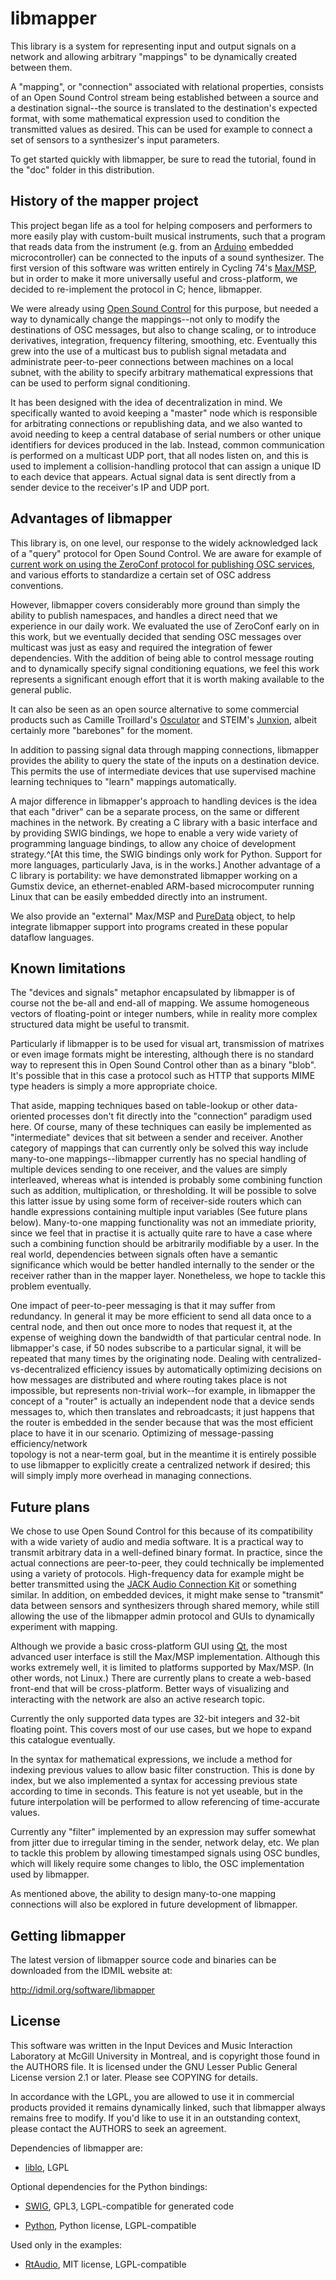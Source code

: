 
libmapper
=========

This library is a system for representing input and output signals on
a network and allowing arbitrary "mappings" to be dynamically created
between them.

A "mapping", or "connection" associated with relational properties,
consists of an Open Sound Control stream being established between a
source and a destination signal--the source is translated to the
destination's expected format, with some mathematical expression used
to condition the transmitted values as desired.  This can be used for
example to connect a set of sensors to a synthesizer's input
parameters.

To get started quickly with libmapper, be sure to read the tutorial,
found in the "doc" folder in this distribution.

History of the mapper project
-----------------------------

This project began life as a tool for helping composers and performers
to more easily play with custom-built musical instruments, such that a
program that reads data from the instrument (e.g. from an
[Arduino](http://www.arduino.cc/) embedded microcontroller) can be
connected to the inputs of a sound synthesizer.  The first version of
this software was written entirely in Cycling 74's
[Max/MSP](http://www.cycling74.com/), but in order to make it more
universally useful and cross-platform, we decided to re-implement the
protocol in C; hence, libmapper.

We were already using [Open Sound Control](http://opensoundcontrol.org/)
for this purpose, but needed a way to dynamically change the
mappings--not only to modify the destinations of OSC messages, but
also to change scaling, or to introduce derivatives, integration,
frequency filtering, smoothing, etc.  Eventually this grew into the
use of a multicast bus to publish signal metadata and administrate
peer-to-peer connections between machines on a local subnet, with the
ability to specify arbitrary mathematical expressions that can be used
to perform signal conditioning.

It has been designed with the idea of decentralization in mind.  We
specifically wanted to avoid keeping a "master" node which is
responsible for arbitrating connections or republishing data, and we
also wanted to avoid needing to keep a central database of serial
numbers or other unique identifiers for devices produced in the lab.
Instead, common communication is performed on a multicast UDP port,
that all nodes listen on, and this is used to implement a
collision-handling protocol that can assign a unique ID to each device
that appears.  Actual signal data is sent directly from a sender
device to the receiver's IP and UDP port.

Advantages of libmapper
-----------------------

This library is, on one level, our response to the widely acknowledged
lack of a "query" protocol for Open Sound Control.  We are aware for
example of [current work on using the ZeroConf protocol for publishing
OSC services](http://sourceforge.net/projects/osctools/), and various
efforts to standardize a certain set of OSC address conventions.

However, libmapper covers considerably more ground than simply the
ability to publish namespaces, and handles a direct need that we
experience in our daily work.  We evaluated the use of ZeroConf early
on in this work, but we eventually decided that sending OSC messages
over multicast was just as easy and required the integration of fewer
dependencies.  With the addition of being able to control message
routing and to dynamically specify signal conditioning equations, we
feel this work represents a significant enough effort that it is worth
making available to the general public.

It can also be seen as an open source alternative to some commercial
products such as Camille Troillard's [Osculator](http://www.osculator.net/)
and STEIM's [Junxion](http://www.steim.org/steim/junxion_v4.html),
albeit certainly more "barebones" for the moment.

In addition to passing signal data through mapping connections, libmapper
provides the ability to query the state of the inputs on a destination device.
This permits the use of intermediate devices that use supervised machine
learning techniques to "learn" mappings automatically.

A major difference in libmapper's approach to handling devices is the
idea that each "driver" can be a separate process, on the same or
different machines in the network.  By creating a C library with a
basic interface and by providing SWIG bindings, we hope to enable a
very wide variety of programming language bindings, to allow any
choice of development strategy.^[At this time, the SWIG bindings only
work for Python.  Support for more languages, particularly Java, is in
the works.]  Another advantage of a C library is portability: we have
demonstrated libmapper working on a Gumstix device, an
ethernet-enabled ARM-based microcomputer running Linux that can be
easily embedded directly into an instrument.

We also provide an "external" Max/MSP and [PureData](http://puredata.info)
object, to help integrate libmapper support into programs created in
these popular dataflow languages.

Known limitations
-----------------

The "devices and signals" metaphor encapsulated by libmapper is of
course not the be-all and end-all of mapping.  We assume homogeneous
vectors of floating-point or integer numbers, while in reality more
complex structured data might be useful to transmit.

Particularly if libmapper is to be used for visual art, transmission
of matrixes or even image formats might be interesting, although there
is no standard way to represent this in Open Sound Control other than
as a binary "blob".  It's possible that in this case a protocol such
as HTTP that supports MIME type headers is simply a more appropriate
choice.

That aside, mapping techniques based on table-lookup or other
data-oriented processes don't fit directly into the "connection"
paradigm used here.  Of course, many of these techniques can easily be
implemented as "intermediate" devices that sit between a sender and
receiver.  Another category of mappings that can currently only be
solved this way include many-to-one mappings--libmapper currently has
no special handling of multiple devices sending to one receiver, and
the values are simply interleaved, whereas what is intended is
probably some combining function such as addition, multiplication, or
thresholding.  It will be possible to solve this latter issue by using
some form of receiver-side routers which can handle expressions
containing multiple input variables (See future plans below).
Many-to-one mapping functionality was not an immediate priority, since
we feel that in practise it is actually quite rare to have a case
where such a combining function should be arbitrarily modifiable by a
user.  In the real world, dependencies between signals often have a
semantic significance which would be better handled internally to the
sender or the receiver rather than in the mapper layer.  Nonetheless,
we hope to tackle this problem eventually.

One impact of peer-to-peer messaging is that it may suffer from
redundancy.  In general it may be more efficient to send all data once
to a central node, and then out once more to nodes that request it, at
the expense of weighing down the bandwidth of that particular central
node.  In libmapper's case, if 50 nodes subscribe to a particular
signal, it will be repeated that many times by the originating node.
Dealing with centralized-vs-decentralized efficiency issues by
automatically optimizing decisions on how messages are distributed and
where routing takes place is not impossible, but represents
non-trivial work--for example, in libmapper the concept of a "router"
is actually an independent node that a device sends messages to, which
then translates and rebroadcasts; it just happens that the router is
embedded in the sender because that was the most efficient place to
have it in our scenario.  Optimizing of message-passing efficiency/network	
topology is not a near-term goal, but in the meantime it is entirely
possible to use libmapper to explicitly create a centralized network
if desired; this will simply imply more overhead in managing connections.

Future plans
------------

We chose to use Open Sound Control for this because of its
compatibility with a wide variety of audio and media software.  It is
a practical way to transmit arbitrary data in a well-defined binary
format.  In practice, since the actual connections are peer-to-peer,
they could technically be implemented using a variety of protocols.
High-frequency data for example might be better transmitted using the
[JACK Audio Connection Kit](http://jackaudio.org) or something
similar.  In addition, on embedded devices, it might make sense to
"transmit" data between sensors and synthesizers through shared
memory, while still allowing the use of the libmapper admin protocol
and GUIs to dynamically experiment with mapping.

Although we provide a basic cross-platform GUI using
[Qt](http://qt.nokia.com/), the most advanced user interface is still
the Max/MSP implementation.  Although this works extremely well, it is
limited to platforms supported by Max/MSP.  (In other words, not
Linux.)  There are currently plans to create a web-based front-end
that will be cross-platform.  Better ways of visualizing and
interacting with the network are also an active research topic.

Currently the only supported data types are 32-bit integers and 32-bit
floating point.  This covers most of our use cases, but we hope to
expand this catalogue eventually.

In the syntax for mathematical expressions, we include a method for
indexing previous values to allow basic filter construction.  This is
done by index, but we also implemented a syntax for accessing previous
state according to time in seconds.  This feature is not yet useable,
but in the future interpolation will be performed to allow referencing
of time-accurate values.

Currently any "filter" implemented by an expression may suffer
somewhat from jitter due to irregular timing in the sender, network
delay, etc.  We plan to tackle this problem by allowing timestamped
signals using OSC bundles, which will likely require some changes to
liblo, the OSC implementation used by libmapper.

As mentioned above, the ability to design many-to-one mapping connections 
will also be explored in future development of libmapper.

Getting libmapper
-----------------

The latest version of libmapper source code and binaries can be
downloaded from the IDMIL website at:

<http://idmil.org/software/libmapper>

License
-------

This software was written in the Input Devices and Music Interaction
Laboratory at McGill University in Montreal, and is copyright those
found in the AUTHORS file.  It is licensed under the GNU Lesser Public
General License version 2.1 or later.  Please see COPYING for details.

In accordance with the LGPL, you are allowed to use it in commercial
products provided it remains dynamically linked, such that libmapper
always remains free to modify.  If you'd like to use it in an
outstanding context, please contact the AUTHORS to seek an agreement.

Dependencies of libmapper are:

* [liblo](http://liblo.sourceforge.net), LGPL

Optional dependencies for the Python bindings:

* [SWIG](http://www.swig.org), GPL3, LGPL-compatible for generated code

* [Python](http://www.python.org), Python license, LGPL-compatible

Used only in the examples:

* [RtAudio](http://www.music.mcgill.ca/~gary/rtaudio), MIT license,
  LGPL-compatible
